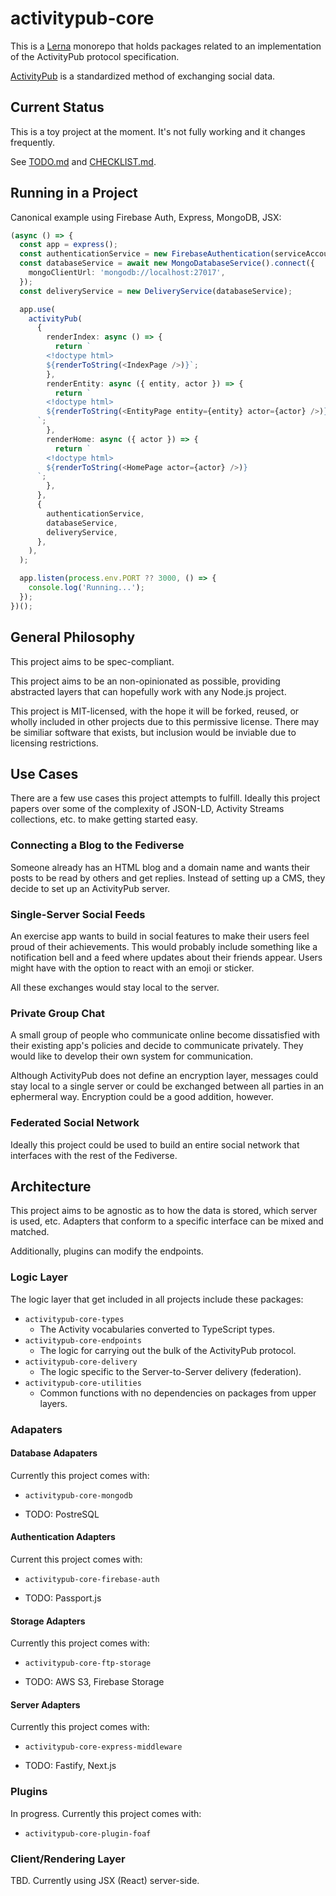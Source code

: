 # activitypub-core

This is a [Lerna](https://lerna.js.org/) monorepo that holds packages related to an implementation of the ActivityPub protocol specification.

[ActivityPub](https://activitypub.rocks) is a standardized method of exchanging social data.

## Current Status

This is a toy project at the moment. It's not fully working and it changes frequently.

See [TODO.md](TODO.md) and [CHECKLIST.md](CHECKLIST.md).

## Running in a Project

Canonical example using Firebase Auth, Express, MongoDB, JSX:

```ts
(async () => {
  const app = express();
  const authenticationService = new FirebaseAuthentication(serviceAccount, '<project-id>');
  const databaseService = await new MongoDatabaseService().connect({
    mongoClientUrl: 'mongodb://localhost:27017',
  });
  const deliveryService = new DeliveryService(databaseService);

  app.use(
    activityPub(
      {
        renderIndex: async () => {
          return `
        <!doctype html>
        ${renderToString(<IndexPage />)}`;
        },
        renderEntity: async ({ entity, actor }) => {
          return `
        <!doctype html>
        ${renderToString(<EntityPage entity={entity} actor={actor} />)}
      `;
        },
        renderHome: async ({ actor }) => {
          return `
        <!doctype html>
        ${renderToString(<HomePage actor={actor} />)}
      `;
        },
      },
      {
        authenticationService,
        databaseService,
        deliveryService,
      },
    ),
  );

  app.listen(process.env.PORT ?? 3000, () => {
    console.log('Running...');
  });
})();
```

## General Philosophy

This project aims to be spec-compliant.

This project aims to be an non-opinionated as possible, providing abstracted
layers that can hopefully work with any Node.js project.

This project is MIT-licensed, with the hope it will be forked, reused, or
wholly included in other projects due to this permissive license. There may be
similiar software that exists, but inclusion would be inviable due to licensing
restrictions.

## Use Cases

There are a few use cases this project attempts to fulfill. Ideally this project
papers over some of the complexity of JSON-LD, Activity Streams collections, etc.
to make getting started easy.

### Connecting a Blog to the Fediverse

Someone already has an HTML blog and a domain name and wants their posts to be
read by others and get replies. Instead of setting up a CMS, they decide to set
up an ActivityPub server.

### Single-Server Social Feeds

An exercise app wants to build in social features to make their users feel
proud of their achievements. This would probably include something like a
notification bell and a feed where updates about their friends appear. Users
might have with the option to react with an emoji or sticker.

All these exchanges would stay local to the server.

### Private Group Chat

A small group of people who communicate online become dissatisfied with their
existing app's policies and decide to communicate privately. They would like to
develop their own system for communication.

Although ActivityPub does not define an encryption layer, messages could stay
local to a single server or could be exchanged between all parties in an
ephermeral way. Encryption could be a good addition, however.

### Federated Social Network

Ideally this project could be used to build an entire social network that
interfaces with the rest of the Fediverse.

## Architecture

This project aims to be agnostic as to how the data is stored, which server is
used, etc. Adapters that conform to a specific interface can be mixed and matched.

Additionally, plugins can modify the endpoints.

### Logic Layer

The logic layer that get included in all projects include these packages:

- `activitypub-core-types`
  - The Activity vocabularies converted to TypeScript types.
- `activitypub-core-endpoints`
  - The logic for carrying out the bulk of the ActivityPub protocol.
- `activitypub-core-delivery`
  - The logic specific to the Server-to-Server delivery (federation).
- `activitypub-core-utilities`
  - Common functions with no dependencies on packages from upper layers.


### Adapaters

#### Database Adapaters

Currently this project comes with:

- `activitypub-core-mongodb`

* TODO: PostreSQL

#### Authentication Adapters

Current this project comes with:

- `activitypub-core-firebase-auth`

* TODO: Passport.js

#### Storage Adapters

Currently this project comes with:

- `activitypub-core-ftp-storage`

* TODO: AWS S3, Firebase Storage

#### Server Adapters

Currently this project comes with:

- `activitypub-core-express-middleware`

* TODO: Fastify, Next.js

### Plugins

In progress. Currently this project comes with:

- `activitypub-core-plugin-foaf`

### Client/Rendering Layer

TBD. Currently using JSX (React) server-side.